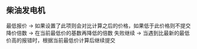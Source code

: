 ## 柴油发电机

最低报价 -> 如果设置了此项则会对比计算之后的价格，如果低于此价格则不提交
降价倍数 -> 在当前最低价的基数再降低的倍数
失败继续 -> 当遇到比最新的最低价高的报错时，根据当前最低价计算后继续提交